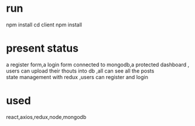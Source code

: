  # run
npm install
cd client
npm install
# present status
a register form,a login form connected to mongodb,a protected dashboard ,
users can upload their thouts into db ,all can see all the posts <br>
state management with redux ,users can  register and login
# used
react,axios,redux,node,mongodb
